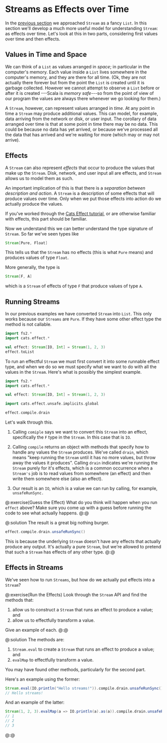 # Streams as Effects over Time

In the [previous section](list.md) we approached `Stream` as a fancy `List`. 
In this section we'll develop a much more useful model for understanding `Stream`: as effects over time.
Let's look at this in two parts, considering first values over time and then effects.


## Values in Time and Space

We can think of a `List` as values arranged in *space*; in particular in the computer's memory.
Each value inside a `List` lives somewhere in the computer's memory, and they are there for all time. (Ok, they are not actually there forever but from the point the `List` is created until it is garbage collected. However we cannot attempt to observe a `List` before or after it is created ---Scala is *memory safe*---so from the point of view of our program the values are always there whenever we go looking for them.)

A `Stream`, however, can represent values arranged in *time*. At any point in time a `Stream` may produce additional values. This can model, for example, data arriving from the network or disk, or user input. The corollary of data arranged over time is that at some point in time there may be no data. This could be because no data has yet arrived, or because we've processed all the data that has arrived and we're waiting for more (which may or may not arrive).


## Effects

A `Stream` can also represent *effects* that occur to produce the values that make up the `Stream`. Disk, network, and user input all are effects, and `Stream` allows us to model them as such.

An important implication of this is that there is a *separation between description and action*. A `Stream` is a description of some effects that will produce values over time. Only when we put those effects into action do we actually produce the values. 

If you've worked through the [Cats Effect tutorial][cats-effect-tutorial], or are otherwise familiar with effects, this part should be familiar.

Now we understand this we can better understand the type signature of `Stream`. So far we've seen types like

```scala
Stream[Pure, Float]
```

This tells us that the `Stream` has no effects (this is what `Pure` means) and produces values of type `Float`.

More generally, the type is

```scala
Stream[F, A]
```

which is a `Stream` of effects of type `F` that produce values of type `A`.


## Running Streams

In our previous examples we have converted `Stream` into `List`. This only works because our `Streams` are `Pure`. If they have some other effect type the method is not callable.

```scala mdoc:fail
import fs2.*
import cats.effect.*

val effect: Stream[IO, Int] = Stream(1, 2, 3)
effect.toList
```

To run an effectful `Stream` we must first convert it into some runnable effect type, and when we do so we must specify what we want to do with all the values in the `Stream`. Here's what is possibly the simplest example.

```scala mdoc:invisible
import fs2.*
import cats.effect.*

val effect: Stream[IO, Int] = Stream(1, 2, 3)
```
```scala mdoc
import cats.effect.unsafe.implicits.global

effect.compile.drain
```

Let's walk through this.

1. Calling `comiple` says we want to convert this `Stream` into an effect, specifically the `F` type in the `Stream`. In this case that is `IO`.

2. Calling `compile` returns an object with methods that specify how to handle any values the `Stream` produces. We've called `drain`, which means "keep running the `Stream` until it has no more values, but throw away the values it produces". Calling `drain` indicates we're running the `Stream` purely for it's effects, which is a common occurrence when a `Stream's` job is to read values from somewhere (an effect) and then write them somewhere else (also an effect).

3. Our result is an `IO`, which is a value we can run by calling, for example, `unsafeRunSync.`


@:exercise(Guess the Effect)
What do you think will happen when you run `effect` above? Make sure you come up with a guess before running the code to see what actually happens.
@:@

@:solution
The result is a great big nothing burger.

```scala mdoc:compile-only
effect.compile.drain.unsafeRunSync()
```

This is because the underlying `Stream` doesn't have any effects that actually produce any output. It's actually a pure `Stream`, but we're allowed to pretend that such a `Stream` has effects of any other type.
@:@


## Effects in Streams

We've seen how to run `Streams`, but how do we actually put effects into a `Stream`?

@:exercise(Run the Effects)
Look through the `Stream` API and find the methods that:

1. allow us to construct a `Stream` that runs an effect to produce a value; and
2. allow us to effectfully transform a value.

Give an example of each.
@:@

@:solution
The methods are:

1. `Stream.eval` to create a `Stream` that runs an effect to produce a value; and
2. `evalMap` to effectfully transform a value.

You may have found other methods, particularly for the second part.

Here's an example using the former:

```scala mdoc:compile-only
Stream.eval(IO.println("Hello streams!")).compile.drain.unsafeRunSync()
// Hello streams!
```

And an example of the latter:

```scala mdoc:compile-only
Stream(1, 2, 3).evalMap(a => IO.println(a).as(a)).compile.drain.unsafeRunSync()
// 1
// 2
// 3
```
@:@

[cats-effect-tutorial]: https://creativescala.org/cats-effect-tutorial
